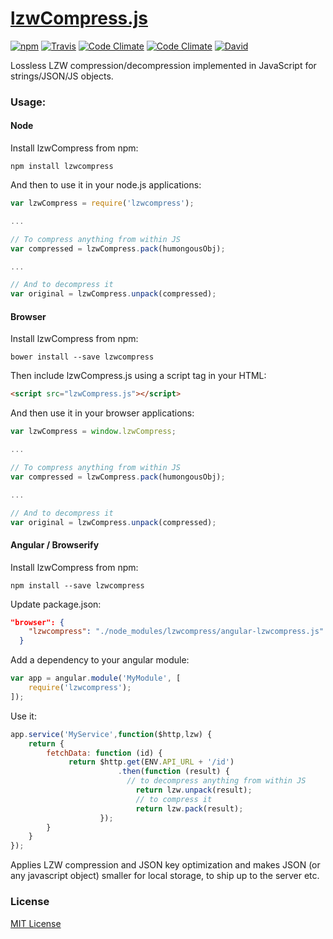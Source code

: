 [lzwCompress.js](http://floydpink.github.io/lzwCompress.js/)
==============

[![npm](https://img.shields.io/npm/v/lzwcompress.svg)](https://www.npmjs.com/package/lzwcompress) [![Travis](https://img.shields.io/travis/floydpink/lzwCompress.js.svg)](https://travis-ci.org/floydpink/lzwCompress.js) [![Code Climate](https://img.shields.io/codeclimate/github/floydpink/lzwCompress.js.svg)](https://codeclimate.com/github/floydpink/lzwCompress.js/code) [![Code Climate](https://img.shields.io/codeclimate/coverage/github/floydpink/lzwCompress.js.svg)](https://codeclimate.com/github/floydpink/lzwCompress.js/coverage) [![David](https://img.shields.io/david/dev/floydpink/lzwCompress.js.svg)](https://david-dm.org/floydpink/lzwCompress.js#info=devDependencies&view=table)

Lossless LZW compression/decompression implemented in JavaScript for strings/JSON/JS objects.

### Usage:

#### Node

Install lzwCompress from npm:

```
npm install lzwcompress
```

And then to use it in your node.js applications:

```javascript
var lzwCompress = require('lzwcompress');

...

// To compress anything from within JS
var compressed = lzwCompress.pack(humongousObj);

...

// And to decompress it
var original = lzwCompress.unpack(compressed);
```

#### Browser

Install lzwCompress from npm:

```
bower install --save lzwcompress
```

Then include lzwCompress.js using a script tag in your HTML:

```html
<script src="lzwCompress.js"></script>
```

And then use it in your browser applications:

```javascript
var lzwCompress = window.lzwCompress;

...

// To compress anything from within JS
var compressed = lzwCompress.pack(humongousObj);

...

// And to decompress it
var original = lzwCompress.unpack(compressed);
```

#### Angular / Browserify

Install lzwCompress from npm:

```
npm install --save lzwcompress
```

Update package.json:

```json
"browser": {    
    "lzwcompress": "./node_modules/lzwcompress/angular-lzwcompress.js"
  }
```

Add a dependency to your angular module:

```javascript
var app = angular.module('MyModule', [    
    require('lzwcompress');
]);
```

Use it:
```javascript
app.service('MyService',function($http,lzw) {
    return {
        fetchData: function (id) {			
			 return $http.get(ENV.API_URL + '/id')
                        .then(function (result) {
                          // to decompress anything from within JS
                    	    return lzw.unpack(result);
                    	    // to compress it
                    	    return lzw.pack(result);   
                    });                    
        }
    }
});
```
Applies LZW compression and JSON key optimization and makes JSON (or any javascript object) smaller for local storage, to ship up to the server etc.

### License

[MIT License](LICENSE)
